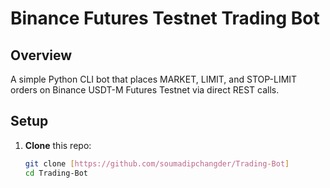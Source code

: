# Binance Futures Testnet Trading Bot

## Overview

A simple Python CLI bot that places MARKET, LIMIT, and STOP-LIMIT orders on Binance USDT-M Futures Testnet via direct REST calls.

## Setup

1. **Clone** this repo:
   ```bash
   git clone [https://github.com/soumadipchangder/Trading-Bot]
   cd Trading-Bot
